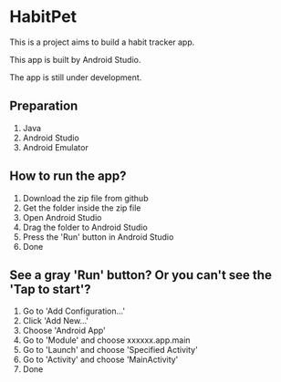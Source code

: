 # HabitPet

This is a project aims to build a habit tracker app.

This app is built by Android Studio.

The app is still under development.


## Preparation

1. Java
2. Android Studio
3. Android Emulator

## How to run the app?

1. Download the zip file from github
2. Get the folder inside the zip file
3. Open Android Studio
4. Drag the folder to Android Studio
5. Press the 'Run' button in Android Studio
6. Done

## See a gray 'Run' button? Or you can't see the 'Tap to start'?

1. Go to 'Add Configuration...'
2. Click 'Add New...'
3. Choose 'Android App'
4. Go to 'Module' and choose xxxxxx.app.main
5. Go to 'Launch' and choose 'Specified Activity'
6. Go to 'Activity' and choose 'MainActivity'
7. Done
